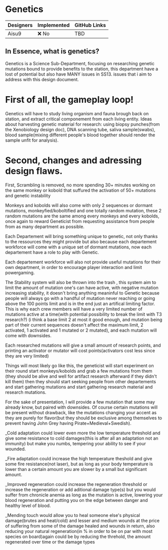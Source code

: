# Genetics

| Designers     | Implemented | GitHub Links |
|---------------|-------------|--------------|
| Aisu9         | :x: No      | TBD          |


## In Essence, what is genetics?


Genetics is a Science Sub-Department, focusing on researching genetic mutations bound to provide benefits to the station, this department have a lost of potential but also have MANY issues in SS13.
issues that i aim to address with this design document.


# First of all, the gameplay loop!


Genetics will have to study living organism and fauna brough back on station, and extract critical componement from each living entity.
Ideas about harvesting genetic material for research: using biopsy punches(from the Xenobiology design doc), DNA scanning tube, saliva sample(swabs), blood sample(mixing different people's blood together should render the sample unfit for analysis).


# Second, changes and adressing design flaws.


First, Scrambling is removed, no more spending 30+ minutes working on the same monkey or kobold that suffured the activation of 50+ mutations and genetic instability

Monkeys and kobolds will also come with only 2 sequences or dormant mutations, monkeyfied/koboltified and one totally random mutation, these 2 random mutations are the same among every monkeys and every kobolds, 
once again to reward Geneticist from requesting assistance from people from as many department as possible.

Each Departement will bring something unique to genetic, not only thanks to the ressources they might provide but also because each departement workforce will come with a unique set of dormant mutations,
now each departement have a role to play with Genetic.

Each departement workforce will also not provide useful mutations for their own department, in order to encourage player interaction and limit powergaming.

The Stability system will also be thrown into the trash , this system aim to limit the amount of mutation one's can have active, with negative mutation increasing stability,
it doesn't bring anything meaninful to Genetic because people will always go with a handful of mutation never reaching or going above the 100 points limit and is in the end just an artifical limiting factor.
This is why each crew members will have a very limited number of mutations active at a time(with potential possibility to break the limit with T3 research?)
(i think a base limit 2 at most it good enough, and mutation being part of their current sequences doesn't affect the maximum limit, 2 activated, 1 activated and 1 mutated or 2 mutated), and each mutation will come with downsides.

Each researched mutations will give a small amount of research points, and printing an activator or mutator will cost points(activators cost less since they are very limited)

Things will most likely go like this, the geneticist will start experiment on their round start monkeys/kobolds and grab a few mutations from them
(they should be alive and well for artifact research afterward if they didn't kill them) then they should start seeking people from other departements and start gathering mutations and start gathering research material and research mutations.

For the sake of presentation, I will provide a few mutation that some may already know, but paired with downsides. Of course certain mutations will be present without drawback,
like the mutations changing your accent as they are purely for flavor(but they should be exclusive among themselves to prevent having John Grey having Pirate+Medieval+Swedish).

_Cold adaptation could lower even more the low temperature threshold and give some resistance to cold damages(this is after all an adaptation not an immunity) but make you numbs, tempering your ability to see if your wounded.

_Fire adaptation could increase the high temperature theshold and give some fire resistance(not laser), but as long as your body temperature is lower than a certain amount you are slower by a small but significant amount.

_Improved regeneration could increase the regeneration threshold or increase the regeneration or add aditional damage type(s) but you would suffer from chronicle anemia as long as the mutation is active, lowering your blood regeneration and putting you on the edge between danger and healthy level of blood.

_Mending touch would allow you to heal someone else's physical damage(brutes and heat/cold) and lesser and medium wounds at the price of suffering from some of the damage healed and wounds in return, also reducing your natural regeneration(in % in order to be on par with most species on board)again could be by reducing the threhold, the amount regenerated over time or the damage types
